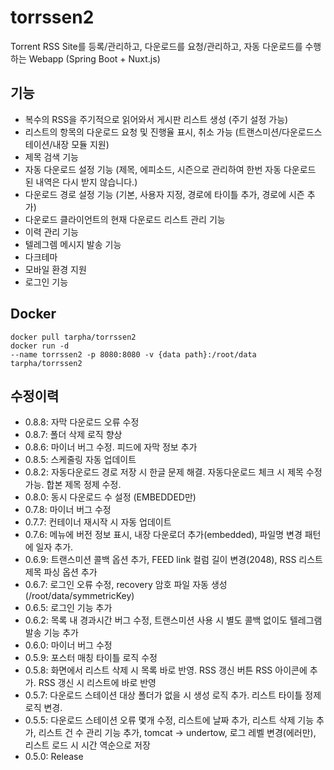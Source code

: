 # torrssen2
Torrent RSS Site를 등록/관리하고, 다운로드를 요청/관리하고, 자동 다운로드를 수행하는 Webapp (Spring Boot + Nuxt.js)

## 기능
- 복수의 RSS을 주기적으로 읽어와서 게시판 리스트 생성 (주기 설정 가능)
- 리스트의 항목의 다운로드 요청 및 진행율 표시, 취소 가능 (트랜스미션/다운로드스테이션/내장 모듈 지원)
- 제목 검색 기능
- 자동 다운로드 설정 기능 (제목, 에피소드, 시즌으로 관리하여 한번 자동 다운로드 된 내역은 다시 받지 않습니다.)
- 다운로드 경로 설정 기능 (기본, 사용자 지정, 경로에 타이틀 추가, 경로에 시즌 추가)
- 다운로드 클라이언트의 현재 다운로드 리스트 관리 기능
- 이력 관리 기능
- 텔레그렘 메시지 발송 기능
- 다크테마
- 모바일 환경 지원
- 로그인 기능

## Docker
<code>docker pull tarpha/torrssen2</code><br>
<code>docker run -d --name torrssen2 -p 8080:8080 -v {data path}:/root/data tarpha/torrssen2</code>

## 수정이력
- 0.8.8: 자막 다운로드 오류 수정
- 0.8.7: 폴더 삭제 로직 향상
- 0.8.6: 마이너 버그 수정. 피드에 자막 정보 추가
- 0.8.5: 스케줄링 자동 업데이트
- 0.8.2: 자동다운로드 경로 저장 시 한글 문제 해결. 자동다운로드 체크 시 제목 수정 가능. 합본 제목 정제 수정.
- 0.8.0: 동시 다운로드 수 설정 (EMBEDDED만)
- 0.7.8: 마이너 버그 수정
- 0.7.7: 컨테이너 재시작 시 자동 업데이트
- 0.7.6: 메뉴에 버전 정보 표시, 내장 다운로더 추가(embedded), 파일명 변경 패턴에 일자 추가.
- 0.6.9: 트랜스미션 콜백 옵션 추가, FEED link 컬럼 길이 변경(2048), RSS 리스트 제목 파싱 옵션 추가
- 0.6.7: 로그인 오류 수정, recovery 암호 파일 자동 생성 (/root/data/symmetricKey)
- 0.6.5: 로그인 기능 추가
- 0.6.2: 목록 내 경과시간 버그 수정, 트랜스미션 사용 시 별도 콜백 없이도 텔레그램 발송 기능 추가
- 0.6.0: 마이너 버그 수정
- 0.5.9: 포스터 매칭 타이틀 로직 수정
- 0.5.8: 화면에서 리스트 삭제 시 목록 바로 반영. RSS 갱신 버튼 RSS 아이콘에 추가. RSS 갱신 시 리스트에 바로 반영
- 0.5.7: 다운로드 스테이션 대상 폴더가 없을 시 생성 로직 추가. 리스트 타이틀 정제 로직 변경.
- 0.5.5: 다운로드 스테이션 오류 몇개 수정, 리스트에 날짜 추가, 리스트 삭제 기능 추가, 리스트 건 수 관리 기능 추가, tomcat -> undertow,   로그 레벨 변경(에러만), 리스트 로드 시 시간 역순으로 저장
- 0.5.0: Release
